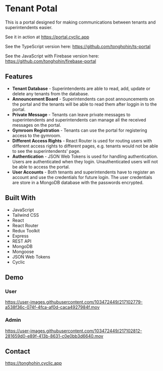 # Tenant Potal

This is a portal designed for making communications between tenants and superintendents easier.

See it in action at https://portal.cyclic.app

See the TypeScript version here: https://github.com/tonghohin/ts-portal

See the JavaScript with Firebase version here: https://github.com/tonghohin/firebase-portal

## Features

- **Tenant Database** - Superintendents are able to read, add, update or delete any tenants from the database.
- **Announcement Board** - Superintendents can post announcements on the portal and the tenants will be able to read them after loggin in to the portal.
- **Private Message** - Tenants can leave private messages to superintendents and superintendents can manage all the received messages on the portal.
- **Gymroom Registration** - Tenants can use the portal for registering access to the gymroom.
- **Different Access Rights** - React Router is used for routing users with different access rights to different pages, e.g. tenants would not be able to see the superintendents' page.
- **Authentication** - JSON Web Tokens is used for handling authentication. Users are authenticated when they login. Unauthenticated users will not be able to access the portal.
- **User Accounts** - Both tenants and superintendents have to register an account and use the credentials for future login. The user credentials are store in a MongoDB database with the passwords encrypted.

## Built With

- JavaScript
- Tailwind CSS
- React
- React Router
- Redux Toolkit
- Express
- REST API
- MongoDB
- Mongoose
- JSON Web Tokens
- Cyclic

## Demo

### User

https://user-images.githubusercontent.com/103472449/217102779-a538f36c-074f-4fca-af0d-caca4927984f.mov

### Admin

https://user-images.githubusercontent.com/103472449/217102812-281659d0-e89f-413b-8631-c0e0bb3d6640.mov

## Contact

https://tonghohin.cyclic.app
